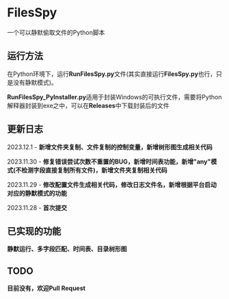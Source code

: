 # FilesSpy
一个可以静默偷取文件的Python脚本

## 运行方法

在Python环境下，运行**RunFilesSpy.py**文件(其实直接运行**FilesSpy.py**也行，只是没有静默模式)。

**RunFilesSpy_PyInstaller.py**适用于封装Windows的可执行文件，需要将Python解释器封装到exe之中，可以在**Releases**中下载封装后的文件

## 更新日志

2023.12.1 - **新增文件夹复制、文件复制的控制变量，新增树形图生成相关代码**

2023.11.30 - **修复错误尝试次数不重置的BUG，新增时间表功能，新增"any"模式(不检测字段直接复制所有文件)，新增文件夹复制相关代码**

2023.11.29 - **修改配置文件生成相关代码，修改日志文件名，新增根据平台启动对应的静默模式的功能**

2023.11.28 - **首次提交**

## 已实现的功能

**静默运行、多字段匹配、时间表、目录树形图**

## TODO

**目前没有，欢迎Pull Request**
